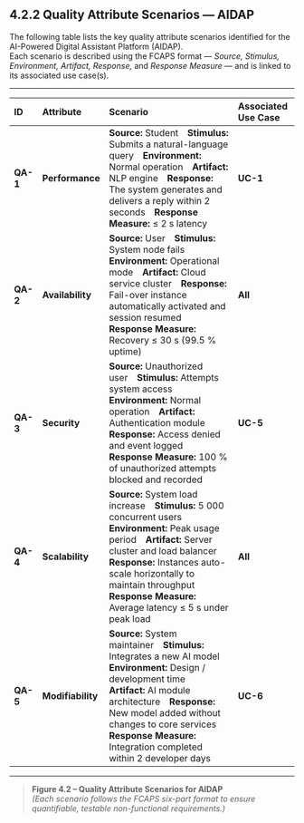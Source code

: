 ## 4.2.2 Quality Attribute Scenarios — AIDAP

The following table lists the key quality attribute scenarios identified for the AI-Powered Digital Assistant Platform (AIDAP).  
Each scenario is described using the FCAPS format — *Source, Stimulus, Environment, Artifact, Response,* and *Response Measure* — and is linked to its associated use case(s).

---

| **ID** | **Attribute** | **Scenario** | **Associated Use Case** |
|:-------|:---------------|:--------------|:-------------------------|
| **QA-1** | **Performance** | **Source:** Student **Stimulus:** Submits a natural-language query **Environment:** Normal operation **Artifact:** NLP engine **Response:** The system generates and delivers a reply within 2 seconds **Response Measure:** ≤ 2 s latency | **UC-1** |
| **QA-2** | **Availability** | **Source:** User **Stimulus:** System node fails **Environment:** Operational mode **Artifact:** Cloud service cluster **Response:** Fail-over instance automatically activated and session resumed **Response Measure:** Recovery ≤ 30 s (99.5 % uptime) | **All** |
| **QA-3** | **Security** | **Source:** Unauthorized user **Stimulus:** Attempts system access **Environment:** Normal operation **Artifact:** Authentication module **Response:** Access denied and event logged **Response Measure:** 100 % of unauthorized attempts blocked and recorded | **UC-5** |
| **QA-4** | **Scalability** | **Source:** System load increase **Stimulus:** 5 000 concurrent users **Environment:** Peak usage period **Artifact:** Server cluster and load balancer **Response:** Instances auto-scale horizontally to maintain throughput **Response Measure:** Average latency ≤ 5 s under peak load | **All** |
| **QA-5** | **Modifiability** | **Source:** System maintainer **Stimulus:** Integrates a new AI model **Environment:** Design / development time **Artifact:** AI module architecture **Response:** New model added without changes to core services **Response Measure:** Integration completed within 2 developer days | **UC-6** |

---

> **Figure 4.2 – Quality Attribute Scenarios for AIDAP**  
> *(Each scenario follows the FCAPS six-part format to ensure quantifiable, testable non-functional requirements.)*
